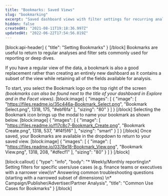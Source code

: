 ```yaml
---
title: "Bookmarks: Saved Views"
slug: "bookmarking"
excerpt: "Saved dashboard views with filter settings for recurring analyses"
hidden: false
createdAt: "2021-08-11T19:18:36.997Z"
updatedAt: "2022-06-22T17:54:56.819Z"
---
```

[block:api-header]
{
  "title": "Setting Bookmarks"
}
[/block]
Bookmarks are useful to return to regular analyses and filter sets commonly used for reporting or deep dives. 

If you have a regular view of the data, a bookmark is also a good replacement rather than creating an entirely new dashboard as it contains a subset of the view while retaining all of the fields available for analysis.

To start, you select the Bookmark logo on the top right of the screen *(bookmarks can also be found next to the title of your dashboard in Explore and in the Facet views)*.
[block:image]
{
  "images": [
    {
      "image": [
        "https://files.readme.io/35c446a-Bookmark_Select.png",
        "Bookmark Select.png",
        1318,
        175,
        "#ebf6fa"
      ],
      "sizing": "80"
    }
  ]
}
[/block]
Selecting the Bookmark icon brings up the modal to name your bookmark as shown below.
[block:image]
{
  "images": [
    {
      "image": [
        "https://files.readme.io/f17c8c7-Bookmark_Create.png",
        "Bookmark Create.png",
        1318,
        537,
        "#f4f5f6"
      ],
      "sizing": "smart"
    }
  ]
}
[/block]
Once saved, your Bookmarks are available in the dropdown to return to your saved view.
[block:image]
{
  "images": [
    {
      "image": [
        "https://files.readme.io/0378e18-Bookmark_View.png",
        "Bookmark View.png",
        1318,
        208,
        "#dfecf1"
      ],
      "sizing": "80"
    }
  ]
}
[/block]

[block:callout]
{
  "type": "info",
  "body": "* Weekly/Monthly reporting\n* Setting filters for specific users/use cases (e.g. finance teams or executives with a narrower view)\n* Answering common troubleshooting questions (starting with a narrowed subset of dimensions) \n* Campaign/Publisher/Advertiser/Partner Analysis",
  "title": "Common Use Cases for Bookmarks"
}
[/block]